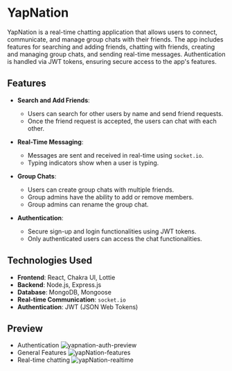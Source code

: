 # YapNation

YapNation is a real-time chatting application that allows users to connect, communicate, and manage group chats with their friends. The app includes features for searching and adding friends, chatting with friends, creating and managing group chats, and sending real-time messages. Authentication is handled via JWT tokens, ensuring secure access to the app's features.

## Features

- **Search and Add Friends**: 
  - Users can search for other users by name and send friend requests.
  - Once the friend request is accepted, the users can chat with each other.

- **Real-Time Messaging**: 
  - Messages are sent and received in real-time using `socket.io`.
  - Typing indicators show when a user is typing.

- **Group Chats**:
  - Users can create group chats with multiple friends.
  - Group admins have the ability to add or remove members.
  - Group admins can rename the group chat.

- **Authentication**:
  - Secure sign-up and login functionalities using JWT tokens.
  - Only authenticated users can access the chat functionalities.

## Technologies Used

- **Frontend**:  React, Chakra UI, Lottie
- **Backend**: Node.js, Express.js
- **Database**: MongoDB, Mongoose
- **Real-time Communication**: `socket.io`
- **Authentication**: JWT (JSON Web Tokens)

## Preview

- Authentication ![yapnation-auth-preview](https://github.com/user-attachments/assets/197e1896-0320-432c-9430-d6f50b925221)
- General Features ![yapNation-features](https://github.com/user-attachments/assets/fa7d88fb-3deb-44c5-8fda-d96a93d7d4df)
- Real-time chatting ![yapNation-realtime](https://github.com/user-attachments/assets/6ae558e5-c535-48d0-bfd8-935a86d398b4)






